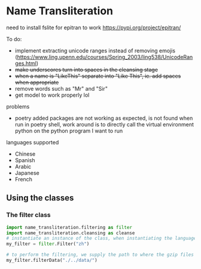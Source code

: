# Name Transliteration

need to install fslite for epitran to work
<https://pypi.org/project/epitran/>

To do:

- implement extracting unicode ranges instead of removing emojis (<https://www.ling.upenn.edu/courses/Spring_2003/ling538/UnicodeRanges.html>)
- ~~make underscores turn into spaces in the cleansing stage~~
- ~~when a name is "LikeThis" separate into "Like This", ie. add spaces when appropriate~~
- remove words such as "Mr" and "Sir"
- get model to work properly lol

problems

- poetry added packages are not working as expected, is not found when run in poetry shell, work around is to directly call the virtual environment python on the python program I want to run

languages supported

- Chinese
- Spanish
- Arabic
- Japanese
- French

## Using the classes

### The filter class

```python
import name_transliteration.filtering as filter
import name_transliteration.cleansing as cleanse
# instantiate an instance of the class, when instantiating the language is also set
my_filter = filter.Filter("zh")

# to perform the filtering, we supply the path to where the gzip files are stored
my_filter.filterData("./../data/")
```
